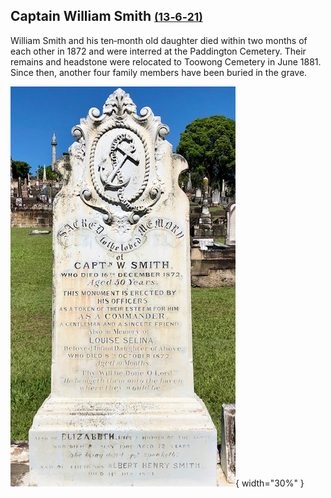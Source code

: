 ## Captain William Smith <small>[(13‑6‑21)](https://brisbane.discovereverafter.com/profile/31858794 "Go to Memorial Information" )</small>

William Smith and his ten‑month old daughter died within two months of each other in 1872 and were interred at the Paddington Cemetery. Their remains and headstone were relocated to Toowong Cemetery in June 1881. Since then, another four family members have been buried in the grave.

![Captain William Smith's headstone](../assets/william-smith.jpg){ width="30%" }   
